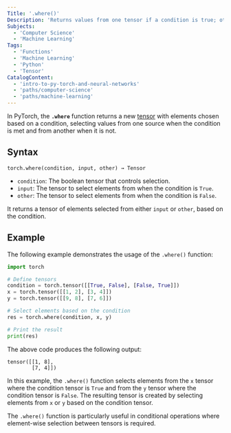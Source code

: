 ```yaml
---
Title: '.where()'
Description: 'Returns values from one tensor if a condition is true; otherwise, it takes values from another tensor.'
Subjects:
  - 'Computer Science'
  - 'Machine Learning'
Tags:
  - 'Functions'
  - 'Machine Learning'
  - 'Python'
  - 'Tensor'
CatalogContent:
  - 'intro-to-py-torch-and-neural-networks'
  - 'paths/computer-science'
  - 'paths/machine-learning'
---
```


In PyTorch, the **`.where`** function returns a new [tensor](https://www.codecademy.com/resources/docs/pytorch/tensors) with elements chosen based on a condition, selecting values from one source when the condition is met and from another when it is not.

## Syntax

```pseudo
torch.where(condition, input, other) → Tensor
```

- `condition`: The boolean tensor that controls selection.
- `input`: The tensor to select elements from when the condition is `True`.
- `other`: The tensor to select elements from when the condition is `False`.

It returns a tensor of elements selected from either `input` or `other`, based on the condition.

## Example

The following example demonstrates the usage of the `.where()` function:

```py
import torch

# Define tensors
condition = torch.tensor([[True, False], [False, True]])
x = torch.tensor([[1, 2], [3, 4]])
y = torch.tensor([[9, 8], [7, 6]])

# Select elements based on the condition
res = torch.where(condition, x, y)

# Print the result
print(res)
```

The above code produces the following output:

```shell
tensor([[1, 8],
        [7, 4]])
```

In this example, the `.where()` function selects elements from the `x` tensor where the condition tensor is `True` and from the `y` tensor where the condition tensor is `False`. The resulting tensor is created by selecting elements from `x` or `y` based on the condition tensor.

The `.where()` function is particularly useful in conditional operations where element-wise selection between tensors is required.
